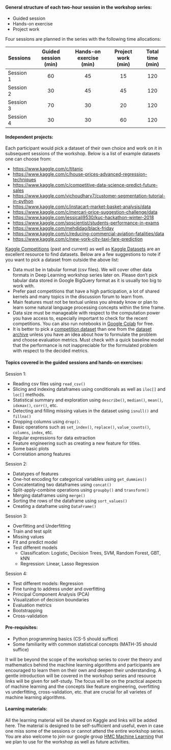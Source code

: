 #### General structure of each two-hour session in the workshop series:
* Guided session
* Hands-on exercise
* Project work

Four sessions are planned in the series with the following time allocations:

| Sessions | Guided session (min) | Hands-on exercise (min) | Project work (min) | Total time (min) |
|----------|:----------:|:----------:|:----------:|:----------------:|
| Session 1 | 60 | 45 | 15 | 120 |
| Session 2 | 30 | 45 | 45 | 120 |
| Session 3 | 70 | 30 | 20 | 120 |
| Session 4 | 30 | 30 | 60 | 120 |

#### Independent projects:
Each participant would pick a dataset of their own choice and work on it in subsequent sessions of the workshop. Below is a list of example datasets one can choose from:

* https://www.kaggle.com/c/titanic
* https://www.kaggle.com/c/house-prices-advanced-regression-techniques
* https://www.kaggle.com/c/competitive-data-science-predict-future-sales
* https://www.kaggle.com/vjchoudhary7/customer-segmentation-tutorial-in-python
* https://www.kaggle.com/c/instacart-market-basket-analysis/data
* https://www.kaggle.com/c/mercari-price-suggestion-challenge/data
* https://www.kaggle.com/jessicali9530/kuc-hackathon-winter-2018
* https://www.kaggle.com/spscientist/students-performance-in-exams
* https://www.kaggle.com/mehdidag/black-friday
* https://www.kaggle.com/c/reducing-commercial-aviation-fatalities/data
* https://www.kaggle.com/c/new-york-city-taxi-fare-prediction


[Kaggle Competitions](https://www.kaggle.com/competitions) (past and current) as well as [Kaggle Datasets](https://www.kaggle.com/datasets) are an excellent resource to find datasets. Below are a few suggestions to note if you want to pick a dataset from outside the above list:
* Data must be in tabular format (csv files). We will cover other data formats in Deep Learning workshop series later on. Please don’t pick tabular data stored in Google BigQuery format as it is usually too  big to work with.
* Prefer past competitions that have a high participation, a lot of shared kernels and many topics in the discussion forum to learn from.
* Main features must not be textual unless you already know or plan to learn some natural language processing concepts within the time frame.
* Data size must be manageable with respect to the computation power you have access to, especially important to check for the recent competitions. You can also run notebooks in [Google Colab](https://research.google.com/colaboratory/faq.html) for free.
* It is better to pick a [competition dataset](https://www.kaggle.com/competitions) than one from the [dataset archive](https://www.kaggle.com/datasets) unless you have an idea about how to formulate the problem and choose evaluation metrics. Must check with a quick baseline model that the performance is not inappreciable for the formulated problem with respect to the decided metrics. 




#### Topics covered in the guided sessions and hands-on exercises:  
Session 1: 
- Reading csv files using `read_csv()`
- Slicing and indexing dataframes using conditionals as well as `iloc[]` and `loc[]` methods.
- Statistical summary and exploration using `describe()`, `median()`, `mean()`, `idxmax()`, `corr()`, etc.
- Detecting and filling missing values in the dataset using `isnull()` and `fillna()`
- Dropping columns using `drop()`.
- Basic operations such as `set_index()`, `replace()`, `value_counts()`, `columns`, `index`, etc.
- Regular expressions for data extraction
- Feature engineering such as creating a new feature for titles.
- Some basic plots
- Correlation among features

Session 2:
- Datatypes of features
- One-hot encoding for categorical variables using `get_dummies()`
- Concatentating two dataframes using `concat()`
- Split-apply-combine operations using `groupby()` and `transform()`
- Merging dataframes using `merge()`
- Sorting the rows of the dataframe using `sort_values()`
- Creating a dataframe using `DataFrame()`

Session 3:
- Overfitting and Underfitting
- Train and test split
- Missing values
- Fit and predict model
- Test different models
    - Classification: Logistic, Decision Trees, SVM, Random Forest, GBT, kNN
    - Regression: Linear, Lasso Regression
    
Session 4:
- Test different models: Regression
- Fine tuning to address under and overfitting
- Principal Component Analysis (PCA)
- Visualization of decision boundaries
- Evaluation metrics
- Bootstrapping
- Cross-validation

#### Pre-requisites:
* Python programming basics (CS-5 should suffice)
* Some familiarity with common statistical concepts (MATH-35 should suffice)

It will be beyond the scope of the workshop series to cover the theory and mathematics behind the machine learning algorithms and participants are encouraged to learn them on their own and deepen their understanding. A gentle introduction will be covered in the workshop series and resource links will be given for self-study. The focus will be on the practical aspects of machine learning and the concepts like feature engineering, overfitting vs underfitting, cross-validation, etc. that are crucial for all varietes of machine learning algorithms.

#### Learning materials:
All the learning material will be shared on Kaggle and links will be added here. The material is designed to be self-sufficient and useful, even in case one miss some of the sessions or cannot attend the entire workshop series. You are also welcome to join our google group [HMC Machine Learning]() that we plan to use for the workshop as well as future activities.
